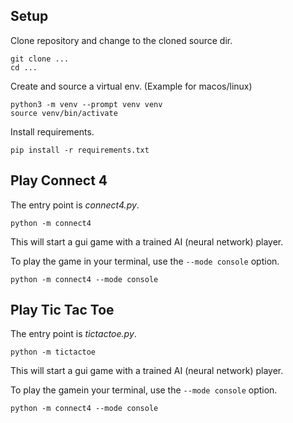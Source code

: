 ## Setup

Clone repository and change to the cloned source dir.

    git clone ...
    cd ...

Create and source a virtual env. (Example for macos/linux)

    python3 -m venv --prompt venv venv
    source venv/bin/activate

Install requirements.

    pip install -r requirements.txt

## Play Connect 4

The entry point is _connect4.py_.

    python -m connect4

This will start a gui game with a trained AI (neural network) player.

To play the game in your terminal, use the `--mode console` option.

    python -m connect4 --mode console


## Play Tic Tac Toe

The entry point is _tictactoe.py_.

    python -m tictactoe

This will start a gui game with a trained AI (neural network) player.

To play the gamein your terminal, use the `--mode console` option.

    python -m connect4 --mode console

